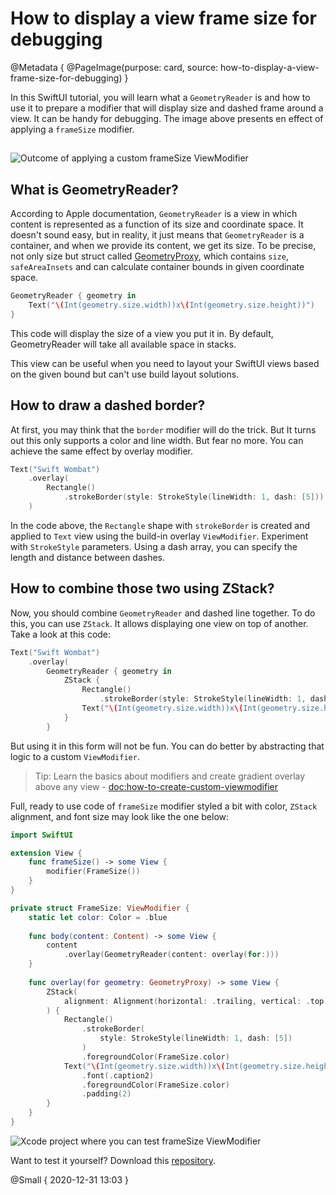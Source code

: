# How to display a view frame size for debugging

@Metadata {
    @PageImage(purpose: card, source: how-to-display-a-view-frame-size-for-debugging)
}

In this SwiftUI tutorial, you will learn what a `GeometryReader` is and how to use it to prepare a modifier that will display size and dashed frame around a view. It can be handy for debugging. The image above presents en effect of applying a `frameSize` modifier.

##

![Outcome of applying a custom frameSize ViewModifier](frame-size-example)

## What is GeometryReader?

According to Apple documentation, `GeometryReader` is a view in which content is represented as a function of its size and coordinate space. It doesn't sound easy, but in reality, it just means that `GeometryReader` is a container, and when we provide its content, we get its size. To be precise, not only size but struct called [GeometryProxy](https://developer.apple.com/documentation/swiftui/geometryproxy), which contains `size`, `safeAreaInsets` and can calculate container bounds in given coordinate space.

```swift
GeometryReader { geometry in 
    Text("\(Int(geometry.size.width))x\(Int(geometry.size.height))")
}
```

This code will display the size of a view you put it in. By default, GeometryReader will take all available space in stacks.

This view can be useful when you need to layout your SwiftUI views based on the given bound but can't use build layout solutions.

## How to draw a dashed border?

At first, you may think that the `border` modifier will do the trick. But It turns out this only supports a color and line width. But fear no more. You can achieve the same effect by overlay modifier.

```swift
Text("Swift Wombat")
    .overlay(
        Rectangle()
            .strokeBorder(style: StrokeStyle(lineWidth: 1, dash: [5]))
    )
```

In the code above, the `Rectangle` shape with `strokeBorder` is created and applied to `Text` view using the build-in overlay `ViewModifier`. Experiment with `StrokeStyle` parameters. Using a dash array, you can specify the length and distance between dashes.

## How to combine those two using ZStack?

Now, you should combine `GeometryReader` and dashed line together. To do this, you can use `ZStack`. It allows displaying one view on top of another. Take a look at this code:

```swift
Text("Swift Wombat")
    .overlay(
        GeometryReader { geometry in
            ZStack {
                Rectangle()
                    .strokeBorder(style: StrokeStyle(lineWidth: 1, dash: [5]))
                Text("\(Int(geometry.size.width))x\(Int(geometry.size.height))")
            }
        }
```

But using it in this form will not be fun. You can do better by abstracting that logic to a custom `ViewModifier`.
> Tip: Learn the basics about modifiers and create gradient overlay above any view - <doc:how-to-create-custom-viewmodifier>

Full, ready to use code of `frameSize` modifier styled a bit with color, `ZStack` alignment, and font size may look like the one below:

```swift
import SwiftUI

extension View {
    func frameSize() -> some View {
        modifier(FrameSize())
    }
}

private struct FrameSize: ViewModifier {
    static let color: Color = .blue
    
    func body(content: Content) -> some View {
        content
            .overlay(GeometryReader(content: overlay(for:)))
    }
    
    func overlay(for geometry: GeometryProxy) -> some View {
        ZStack(
            alignment: Alignment(horizontal: .trailing, vertical: .top)
        ) {
            Rectangle()
                .strokeBorder(
                    style: StrokeStyle(lineWidth: 1, dash: [5])
                )
                .foregroundColor(FrameSize.color)
            Text("\(Int(geometry.size.width))x\(Int(geometry.size.height))")
                .font(.caption2)
                .foregroundColor(FrameSize.color)
                .padding(2)
        }
    }
}
```

![Xcode project where you can test frameSize ViewModifier](frame-size-xcode-project-preview)

Want to test it yourself? Download this [repository](https://github.com/kamilpowalowski/swiftwombat-webpage/).

@Small { 2020-12-31 13:03 }
